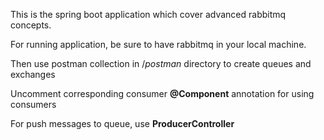 This is the spring boot application which cover advanced rabbitmq concepts.

For running application, be sure to have rabbitmq in your local machine.

Then use postman collection in /_postman_ directory to create queues and exchanges

Uncomment corresponding consumer **@Component** annotation for using consumers

For push messages to queue, use **ProducerController**